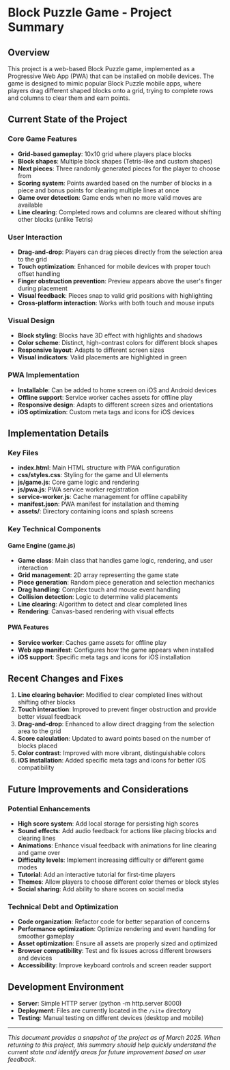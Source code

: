 # Block Puzzle Game - Project Summary

## Overview
This project is a web-based Block Puzzle game, implemented as a Progressive Web App (PWA) that can be installed on mobile devices. The game is designed to mimic popular Block Puzzle mobile apps, where players drag different shaped blocks onto a grid, trying to complete rows and columns to clear them and earn points.

## Current State of the Project

### Core Game Features
- **Grid-based gameplay**: 10x10 grid where players place blocks
- **Block shapes**: Multiple block shapes (Tetris-like and custom shapes)
- **Next pieces**: Three randomly generated pieces for the player to choose from
- **Scoring system**: Points awarded based on the number of blocks in a piece and bonus points for clearing multiple lines at once
- **Game over detection**: Game ends when no more valid moves are available
- **Line clearing**: Completed rows and columns are cleared without shifting other blocks (unlike Tetris)

### User Interaction
- **Drag-and-drop**: Players can drag pieces directly from the selection area to the grid
- **Touch optimization**: Enhanced for mobile devices with proper touch offset handling
- **Finger obstruction prevention**: Preview appears above the user's finger during placement
- **Visual feedback**: Pieces snap to valid grid positions with highlighting
- **Cross-platform interaction**: Works with both touch and mouse inputs

### Visual Design
- **Block styling**: Blocks have 3D effect with highlights and shadows
- **Color scheme**: Distinct, high-contrast colors for different block shapes
- **Responsive layout**: Adapts to different screen sizes
- **Visual indicators**: Valid placements are highlighted in green

### PWA Implementation
- **Installable**: Can be added to home screen on iOS and Android devices
- **Offline support**: Service worker caches assets for offline play
- **Responsive design**: Adapts to different screen sizes and orientations
- **iOS optimization**: Custom meta tags and icons for iOS devices

## Implementation Details

### Key Files
- **index.html**: Main HTML structure with PWA configuration
- **css/styles.css**: Styling for the game and UI elements
- **js/game.js**: Core game logic and rendering
- **js/pwa.js**: PWA service worker registration
- **service-worker.js**: Cache management for offline capability
- **manifest.json**: PWA manifest for installation and theming
- **assets/**: Directory containing icons and splash screens

### Key Technical Components

#### Game Engine (game.js)
- **Game class**: Main class that handles game logic, rendering, and user interaction
- **Grid management**: 2D array representing the game state
- **Piece generation**: Random piece generation and selection mechanics
- **Drag handling**: Complex touch and mouse event handling
- **Collision detection**: Logic to determine valid placements
- **Line clearing**: Algorithm to detect and clear completed lines
- **Rendering**: Canvas-based rendering with visual effects

#### PWA Features
- **Service worker**: Caches game assets for offline play
- **Web app manifest**: Configures how the game appears when installed
- **iOS support**: Specific meta tags and icons for iOS installation

## Recent Changes and Fixes
1. **Line clearing behavior**: Modified to clear completed lines without shifting other blocks
2. **Touch interaction**: Improved to prevent finger obstruction and provide better visual feedback
3. **Drag-and-drop**: Enhanced to allow direct dragging from the selection area to the grid
4. **Score calculation**: Updated to award points based on the number of blocks placed
5. **Color contrast**: Improved with more vibrant, distinguishable colors
6. **iOS installation**: Added specific meta tags and icons for better iOS compatibility

## Future Improvements and Considerations

### Potential Enhancements
- **High score system**: Add local storage for persisting high scores
- **Sound effects**: Add audio feedback for actions like placing blocks and clearing lines
- **Animations**: Enhance visual feedback with animations for line clearing and game over
- **Difficulty levels**: Implement increasing difficulty or different game modes
- **Tutorial**: Add an interactive tutorial for first-time players
- **Themes**: Allow players to choose different color themes or block styles
- **Social sharing**: Add ability to share scores on social media

### Technical Debt and Optimization
- **Code organization**: Refactor code for better separation of concerns
- **Performance optimization**: Optimize rendering and event handling for smoother gameplay
- **Asset optimization**: Ensure all assets are properly sized and optimized
- **Browser compatibility**: Test and fix issues across different browsers and devices
- **Accessibility**: Improve keyboard controls and screen reader support

## Development Environment
- **Server**: Simple HTTP server (python -m http.server 8000)
- **Deployment**: Files are currently located in the `/site` directory
- **Testing**: Manual testing on different devices (desktop and mobile)

---

*This document provides a snapshot of the project as of March 2025. When returning to this project, this summary should help quickly understand the current state and identify areas for future improvement based on user feedback.* 